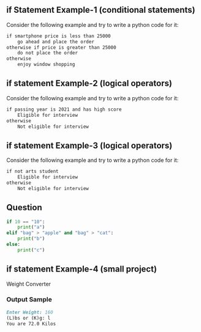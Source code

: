 ## if Statement Example-1 (conditional statements)
Consider the following example and try to write a python code for it:
```markdown
if smartphone price is less than 25000
    go ahead and place the order
otherwise if price is greater than 25000
    do not place the order
otherwise
    enjoy window shopping
```

## if statement Example-2 (logical operators)
Consider the following example and try to write a python code for it:
```markdown
if passing year is 2021 and has high score
    Eligible for interview
otherwise
    Not eligible for interview
```

## if statement Example-3 (logical operators)
Consider the following example and try to write a python code for it:
```markdown
if not arts student
    Eligible for interview
otherwise
    Not eligible for interview
```

## Question
```python
if 10 == "10":
    print("a")
elif "bag" > "apple" and "bag" > "cat":
    print("b")
else:
    print("c")
```

## if statement Example-4 (small project)
Weight Converter
### Output Sample
```markdown
Enter Weight: 160
(L)bs or (K)g: l
You are 72.0 Kilos
```